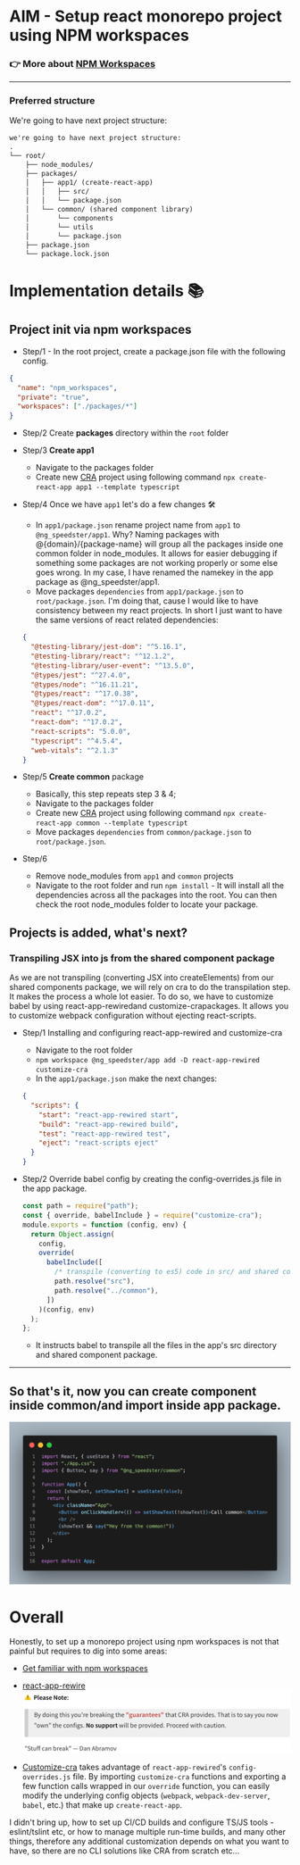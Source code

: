 # AIM - Setup react monorepo project using NPM workspaces

### 👉 More about [NPM Workspaces](https://docs.npmjs.com/cli/v7/using-npm/workspaces#adding-dependencies-to-a-workspace)

---

### Preferred structure

We're going to have next project structure:

```
we're going to have next project structure:
.
└── root/
    ├── node_modules/
    ├── packages/
    │   ├── app1/ (create-react-app)
    │   │   ├── src/
    │   │   └── package.json
    │   └── common/ (shared component library)
    │       └── components
    │       └── utils
    │       └── package.json
    ├── package.json
    └── package.lock.json
```

# Implementation details 📚

## Project init via npm workspaces

- Step/1 - In the root project, create a package.json file with the following config.

```json
{
  "name": "npm_workspaces",
  "private": "true",
  "workspaces": ["./packages/*"]
}
```

- Step/2 Create **packages** directory within the `root` folder

- Step/3 **Create app1**

  - Navigate to the packages folder
  - Create new [CRA](https://reactjs.org/docs/create-a-new-react-app.html) project using following command `npx create-react-app app1 --template typescript`

- Step/4 Once we have `app1` let's do a few changes 🛠

  - In `app1/package.json` rename project name from `app1` to `@ng_speedster/app1`.
    Why? Naming packages with @{domain}/{package-name} will group all the packages inside one common folder in node_modules. It allows for easier debugging if something some packages are not working properly or some else goes wrong. In my case, I have renamed the namekey in the app package as @ng_speedster/app1.
  - Move packages `dependencies` from `app1/package.json` to `root/package.json`. I'm doing that, cause I would like to have consistency between my react projects. In short I just want to have the same versions of react related dependencies:

  ```json
  {
    "@testing-library/jest-dom": "^5.16.1",
    "@testing-library/react": "^12.1.2",
    "@testing-library/user-event": "^13.5.0",
    "@types/jest": "^27.4.0",
    "@types/node": "^16.11.21",
    "@types/react": "^17.0.38",
    "@types/react-dom": "^17.0.11",
    "react": "^17.0.2",
    "react-dom": "^17.0.2",
    "react-scripts": "5.0.0",
    "typescript": "^4.5.4",
    "web-vitals": "^2.1.3"
  }
  ```

- Step/5 **Create common** package

  - Basically, this step repeats step 3 & 4;
  - Navigate to the packages folder
  - Create new [CRA](https://reactjs.org/docs/create-a-new-react-app.html) project using following command `npx create-react-app common --template typescript`
  - Move packages `dependencies` from `common/package.json` to `root/package.json`.

- Step/6
  - Remove node_modules from `app1` and `common` projects
  - Navigate to the root folder and run `npm install` -
    It will install all the dependencies across all the packages into the root. You can then check the root node_modules folder to locate your package.

## Projects is added, what's next?

### Transpiling JSX into js from the shared component package

As we are not transpiling (converting JSX into createElements) from our shared components package, we will rely on cra to do the transpilation step. It makes the process a whole lot easier. To do so, we have to customize babel by using react-app-rewiredand customize-crapackages. It allows you to customize webpack configuration without ejecting react-scripts.

- Step/1 Installing and configuring react-app-rewired and customize-cra

  - Navigate to the root folder
  - `npm workspace @ng_speedster/app add -D react-app-rewired customize-cra`
  - In the `app1/package.json` make the next changes:

  ```json
  {
    "scripts": {
      "start": "react-app-rewired start",
      "build": "react-app-rewired build",
      "test": "react-app-rewired test",
      "eject": "react-scripts eject"
    }
  }
  ```

- Step/2 Override babel config by creating the config-overrides.js file in the app package.
  ```javascript
  const path = require("path");
  const { override, babelInclude } = require("customize-cra");
  module.exports = function (config, env) {
    return Object.assign(
      config,
      override(
        babelInclude([
          /* transpile (converting to es5) code in src/ and shared component library */
          path.resolve("src"),
          path.resolve("../common"),
        ])
      )(config, env)
    );
  };
  ```
  - It instructs babel to transpile all the files in the app's src directory and shared component package.

---

## So that's it, now you can create component inside common/and import inside app package.

![Example ](/assets/code.png)

# Overall

Honestly, to set up a monorepo project using npm workspaces is not that painful but requires
to dig into some areas:

- [Get familiar with npm workspaces](https://docs.npmjs.com/cli/v7/using-npm/workspaces#adding-dependencies-to-a-workspace)
- [react-app-rewire](https://www.npmjs.com/package/react-app-rewired)
  ![react-app-rewire](/assets/react_app_rewire.png)

- [Customize-cra](https://www.npmjs.com/package/customize-cra) takes advantage of `react-app-rewired`'s `config-overrides.js` file. By importing `customize-cra` functions and exporting a few function calls wrapped in our `override` function, you can easily modify the underlying config objects (`webpack`, `webpack-dev-server`, `babel`, etc.) that make up `create-react-app`.

I didn't bring up, how to set up CI/CD builds and configure TS/JS tools - eslint/tslint etc, or how to manage multiple run-time builds, and many other things, therefore any
additional customization depends on what you want to have, so there are no CLI solutions like CRA from scratch etc...
